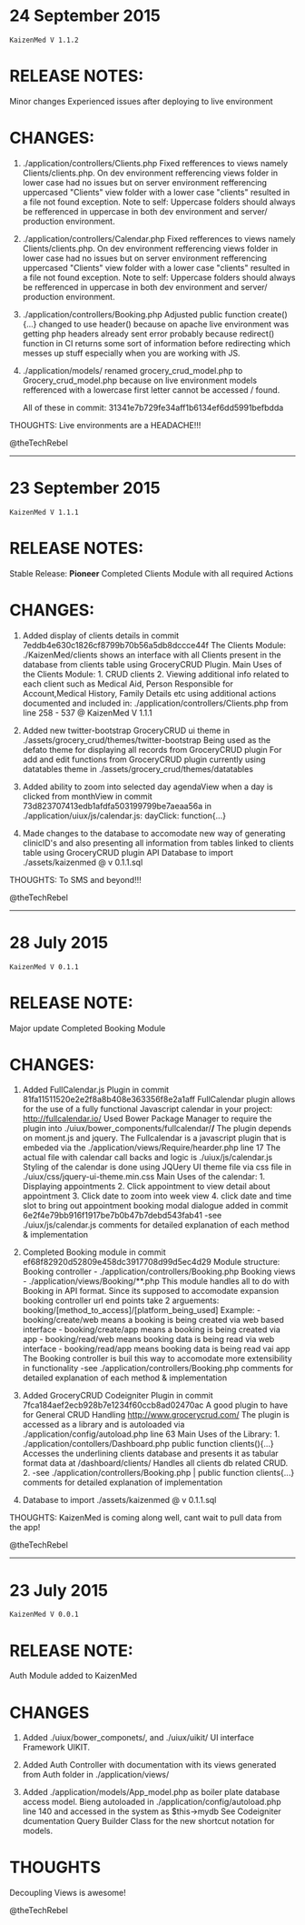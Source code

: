 24 September 2015
=
	KaizenMed V 1.1.2

RELEASE NOTES:
=
Minor changes
Experienced issues after deploying to live environment

CHANGES:
=
1. ./application/controllers/Clients.php
		Fixed refferences to views namely Clients/clients.php.
		On dev environment refferencing views folder in lower case had no issues
		but on server environment refferencing uppercased "Clients" view folder with 
		a lower case "clients" resulted in a file not found exception.
		Note to self: Uppercase folders should always be refferenced in uppercase in both
		dev environment and server/ production environment.

2. ./application/controllers/Calendar.php
		Fixed refferences to views namely Clients/clients.php.
		On dev environment refferencing views folder in lower case had no issues
		but on server environment refferencing uppercased "Clients" view folder with 
		a lower case "clients" resulted in a file not found exception.
		Note to self: Uppercase folders should always be refferenced in uppercase in both
		dev environment and server/ production environment.	

3. ./application/controllers/Booking.php
	Adjusted public function create(){...}
	changed to use header() because on apache live environment 
 was getting php headers already sent error
 probably because redirect() function in CI returns 
 some sort of information before redirecting which messes up
 stuff especially when you are working with JS.

4. ./application/models/
	renamed grocery_crud_model.php to Grocery_crud_model.php because on live environment
	models refferenced with a lowercase first letter cannot be accessed / found.

	All of these in commit: 31341e7b729fe34aff1b6134ef6dd5991befbdda

THOUGHTS:
Live environments are a HEADACHE!!!

@theTechRebel

-------------------------------------------------------------------------------------------------------

23 September 2015
=
	KaizenMed V 1.1.1

RELEASE NOTES:
=
Stable Release: <b>Pioneer</b>
Completed Clients Module with all required Actions


CHANGES:
=
1. Added display of clients details in commit 7eddb4e630c1826cf8799b70b56a5db8dccce44f
		The Clients Module: ./KaizenMed/clients shows an interface with all
		Clients present in the database from clients table using GroceryCRUD Plugin.
		Main Uses of the Clients Module:
		1. CRUD clients
		2. Viewing additional info related to each client such as Medical Aid, Person Responsible for Account,Medical History, Family Details etc using additional actions documented and included in:
						./application/controllers/Clients.php from line 258 - 537 @ KaizenMed V 1.1.1

2. Added new twitter-bootstrap GroceryCRUD ui theme in ./assets/grocery_crud/themes/twitter-bootstrap
		Being used as the defato theme for displaying all records from GroceryCRUD plugin
		For add and edit functions from GroceryCRUD plugin currently using datatables theme in ./assets/grocery_crud/themes/datatables

3. Added ability to zoom into selected day agendaView when a day is clicked from monthView in commit 73d823707413edb1afdfa503199799be7aeaa56a
		in ./application/uiux/js/calendar.js: dayClick: function{...} 

4. Made changes to the database to accomodate new way of generating clinicID's and also presenting all information from tables linked to clients table using GroceryCRUD plugin API
		Database to import ./assets/kaizenmed @ v 0.1.1.sql

THOUGHTS:
To SMS and beyond!!!

@theTechRebel

-------------------------------------------------------------------------------------------------------

28 July 2015
=
	KaizenMed V 0.1.1


RELEASE NOTE:
=
Major update
Completed Booking Module



CHANGES:
=
1. Added FullCalendar.js Plugin in commit 81fa11511520e2e2f8a8b408e363356f8e2a1aff
		FullCalendar plugin allows for the use of a fully functional Javascript calendar in your project: http://fullcalendar.io/
		Used Bower Package Manager to require the plugin into ./uiux/bower_components/fullcalendar/**/**
		The plugin depends on moment.js and jquery.
		The Fullcalendar is a javascript plugin that is embeded via the ./application/views/Require/hearder.php line 17
		The actual file with calendar call backs and logic is ./uiux/js/calendar.js
		Styling of the calendar is done using JQUery UI theme file via css file in ./uiux/css/jquery-ui-theme.min.css
		Main Uses of the calendar:
		1. Displaying appointments
		2. Click appointment to view detail about appointment
		3. Click date to zoom into week view
		4. click date and time slot to bring out appointment booking modal dialogue added in commit 6e2f4e79bb916f1917be7b0b47b7debd543fab41
		-see ./uiux/js/calendar.js comments for detailed explanation of each method & implementation

2. Completed Booking module in commit ef68f82920d52809e458dc3917708d99d5ec4d29
		Module structure:
		Booking controller - ./application/controllers/Booking.php
		Booking views 					- ./application/views/Booking/**.php
		This module handles all to do with Booking in API format.
		Since its supposed to accomodate expansion booking controller url end points take 2 arguements:
		booking/[method_to_access]/[platform_being_used] 
		Example:
		- booking/create/web means a booking is being created via web based interface
		- booking/create/app means a booking is being created via app 
		- booking/read/web means booking data is being read via web interface
		- booking/read/app means booking data is being read vai app
		The Booking controller is buil this way to accomodate more extensibility in functionality 
		-see ./application/controllers/Booking.php comments for detailed explanation of each method & implementation

3. Added GroceryCRUD Codeigniter Plugin in commit 7fca184aef2ecb928b7e1234f60ccb8ad02470ac
	A good plugin to have for General CRUD Handling http://www.grocerycrud.com/
	The plugin is accessed as a library and is autoloaded via ./application/config/autoload.php line 63
	Main Uses of the Library:
			1. ./application/contollers/Dashboard.php  public function clients(){...}
				Accesses the underlining clients database and presents it as tabular format data at /dashboard/clients/
				Handles all clients db related CRUD.
			2. -see ./application/controllers/Booking.php | public function clients{...} comments for detailed explanation of implementation

4. Database to import ./assets/kaizenmed @ v 0.1.1.sql

THOUGHTS:
KaizenMed is coming along well, cant wait to pull data from the app!

@theTechRebel

-------------------------------------------------------------------------------------------------------

23 July 2015
=
	KaizenMed V 0.0.1


RELEASE NOTE:
=
Auth Module added to KaizenMed



CHANGES
=
1. Added ./uiux/bower_componets/, and ./uiux/uikit/ UI interface Framework UIKIT.

2. Added Auth Controller with documentation with its views generated from Auth folder in ./application/views/

3. Added ./application/models/App_model.php as boiler plate database access model.
			Bieng autoloaded in ./application/config/autoload.php line 140 and accessed in the system as $this->mydb
			See Codeigniter dcumentation Query Builder Class for the new shortcut notation for models.

THOUGHTS
=
Decoupling Views is awesome!

@theTechRebel


